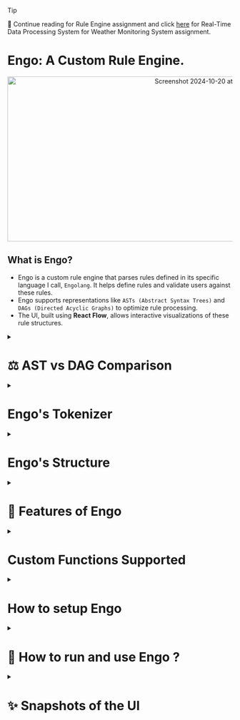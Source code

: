 > [!TIP]  
> 🌳 Continue reading for Rule Engine assignment and click [here]() for Real-Time Data Processing System for Weather Monitoring System assignment.

# Engo: A Custom Rule Engine.


<div align="center">
  <img src="https://github.com/user-attachments/assets/20927947-aefe-4ea7-9aa8-0f94bd40ac56" alt="Screenshot 2024-10-20 at 11 44 27 PM" width="900" height="370">
</div>





## What is Engo?

- Engo is a custom rule engine that parses rules defined in its specific language I call, `Engolang`. It helps define rules and validate users against these rules. 
- Engo supports representations like `ASTs (Abstract Syntax Trees)` and `DAGs (Directed Acyclic Graphs)` to optimize rule processing.
- The UI, built using **React Flow**, allows interactive visualizations of these rule structures. 

<details>
<summary><h1>⚖️ AST vs DAG Comparison</h1></summary>

|  **AST (Abstract Syntax Tree)**         | **DAG (Directed Acyclic Graph)**       |
| ----------------------------------------- | ---------------------------------------- |
| <p align="center"><img width="468" alt="Screenshot 2024-10-21 at 12 34 57 AM" src="https://github.com/user-attachments/assets/3a4a4786-48a5-477a-85f8-82638ddb67ec"></p> | <p align="center"><img width="450" alt="Screenshot 2024-10-21 at 12 35 04 AM" src="https://github.com/user-attachments/assets/759bb37f-5bb6-4f99-8a3c-6e8066a8354c"></p> |
| Represents the syntax of a rule. It is commonly used in compilers for code analysis. Compiler first creates a parse tree (Concrete Syntax Tree) which is converted to an Syntax tree (Abstract Syntax). | Represents a compressed form of an AST. In large-scale applications with complex expressions, DAGs significantly reduce memory usage and eliminate redundant computations. |

</details>


<details>
<summary><h1>Engo's Tokenizer</h1></summary>

- A code-snippet from Engo's Tokenizer. Can parse numbers, attributes, functions (custom user-defined), left and right parantheses, comma andlogical operator in order of precedence (AND, OR, NOT).

```python
token_specification = [
    ('NUMBER', r'-?\d+(\.\d+)?'),   # Integer or decimal number, including negatives
    ('STRING',   r"'[^']*'"),       # String enclosed in single quotes
    ('AND',      r'\bAND\b'),       # Logical AND
    ('OR',       r'\bOR\b'),        # Logical OR
    ('NOT',      r'\bNOT\b'),       # Logical NOT
    ('FUNCTION', r'\b\w+\s*\('),    # Function names followed by '('
    ('COMMA',    r','),             # Comma
    ('OP',       r'(<=|>=|<>|!=|=|<|>)'), # Comparison operators
    ('LPAREN',   r'\('),            # Left parenthesis
    ('RPAREN',   r'\)'),            # Right parenthesis
    ('IDENT',    r'\b\w+\b'),       # Identifiers
    ('SKIP',     r'[ \t]+'),        # Skip spaces and tabs
    ('MISMATCH', r'.'),             # Any other character
]
```
</details>


<details>
<summary><h1>Engo's Structure</h1></summary>

Engo supports the following types of nodes:

1. **Operator Node**
   - Represents logical operators like `AND`, `OR`, and `NOT`.
   - **Example**:
     ```python
     Node(node_type='operator', value='AND', left=Node(...), right=Node(...))
     ```
     This represents an operator node that combines two sub-expressions using the `AND` operator.

2. **Condition Node**
   - Represents a condition to be evaluated. It contains an attribute, an operator, and an operand.
   - **Example**:
     ```python
     Node(node_type='condition', value=('age', '>', 30))
     ```
     This represents a condition node that checks if the attribute `age` is greater than `30`.

3. **Function Node**
   - Represents a function call with arguments. The function can be one of the custom functions defined in Engo.
   - **Example**:
     ```python
     Node(node_type='function', value='calculate_bonus', args=[Node(node_type='variable', value='experience')])
     ```
     This represents a function node for the `calculate_bonus` function, which takes `experience` as an argument.

4. **Constant Node**
   - Represents a constant value, either numeric or Boolean.
   - **Example**:
     ```python
     Node(node_type='constant', value=42)
     ```
     This represents a constant node with the value `42`.

5. **Variable Node**
   - Represents a variable that can be referenced within a condition or function.
   - **Example**:
     ```python
     Node(node_type='variable', value='salary')
     ```
     This represents a variable node with the value `salary`.

</details>


<details>
<summary><h1>🔗 Features of Engo</h1></summary>

| Feature | Function | Description |
| ------- | -------- | ----------- |
| **Rule Creation** | `create_rule(rule_string:string)` | Parses a rule string into an AST representation. |
| **Combining Rules** | `combine_rules(rules list, use_most_freq_operator_heuristic:bool, custom_operator:str)` | Combines multiple rules into a single AST. |
| **Rule Evaluation** | `evaluate_rule(ast:Node, data:JSON)` | Evaluates an AST against user-provided data to determine if the rule holds true. |
| **Add Sub-expression** | `add_sub_expression(parent_id:str, sub_expr_ast Node, position:string)` | Adds a sub-expression to an operator node. |
| **Remove Sub-expression** | `remove_sub_expression(target_id:string)` | Removes a sub-expression. **Note**: Does not work for the root node. |
| **Change Operator** | `change_operator(target_id:str, new_operator:str)` | Changes the operator of an operator or condition node. |
| **Change Operand** | `change_operand(target_id:str, new_left_operand:Node, new_right_operand:Node)` | Modifies the left or right operand of a condition node. |

</details>


<details>
<summary><h1>Custom Functions Supported</h1></summary>
  
| Function | Description |
| -------- | ----------- |
| **get_minimum_age()** | Returns `18` . |
| **calculate_bonus(experience)** | Returns `experience * 1000` . |
| **average_salary()** | Returns `40000`. |
| **salary_for_age_experience(age, experience)** | Calculates salary using age and experience with the formula salary = `(age * experience * 1000) + 1000` . |
| **max(x, y)** | Returns the maximum value between `x` and `y`. |
| **min(x, y)** | Returns the minimum value between `x` and `y`. |
| **abs(x)** | Returns the absolute value of `x`. |

</details>

<details>
<summary><h1>How to setup Engo</h1></summary>


### Manual Setup
1. **Clone the repository** and install necessary tools (`Node.js`, `npm`, `Python`, `Flask`, `Docker` etc.).
2. **Run the following commands in `/client`**:
 ```sh
 npm i && npm run dev
```
3. In the root directory, install dependencies and run the main file:
```sh
pip install -r requirements.txt
python main.py
```
4. Start the PostgreSQL database using Docker:
```sh
docker-compose -f docker-compose.yaml up
```


### 🐳 Docker Setup (supports both linux/amd64 and linux/arm64)
1. Clone the repository.
2. Run the command
```sh
docker-compose -f docker-compose-prod.yaml up
```
</details>



<details>
<summary><h1>📝 How to run and use Engo ?</h1></summary>
  
### 1. Python Shell

- Example 1:
  
```python
>>> from engine_utils import *
>>> rule = "salary > salary_for_age_exp(age, experience)"
>>> ast = create_rule(rule)
>>> ast.get_text()
'(salary > salary_for_age_exp(age, experience))'

>>> evaluate_rule(ast, {"salary": 90000, "age": 21, "experience": 0})
True

>>> evaluate_rule(ast, {"salary": 90000, "age": 21, "experience": 5})
False
```

- Example 2:
  
```python
>>> from engine_utils import *
>>> rule = "age > 21 or experience > 4"
>>> ast = create_rule(rule)
>>> ast.get_text()
'((age > 21) OR (experience > 4))'
>>> ast
Node(node_type=operator, value=OR)

>>> print_ast_json(ast)
{
  "id": "COND_VAR_age_>_CONST_21-OR-COND_VAR_experience_>_CONST_4",
  "node_type": "operator",
  "value": "OR",
  "left": {
    "id": "COND_VAR_age_>_CONST_21",
    "node_type": "condition",
    "operator": ">",
    "left": {
      "id": "VAR_age",
      "node_type": "variable",
      "value": "age"
    },
    "right": {
      "id": "CONST_21",
      "node_type": "constant",
      "value": 21
    }
  },
  "right": {
    "id": "COND_VAR_experience_>_CONST_4",
    "node_type": "condition",
    "operator": ">",
    "left": {
      "id": "VAR_experience",
      "node_type": "variable",
      "value": "experience"
    },
    "right": {
      "id": "CONST_4",
      "node_type": "constant",
      "value": 4
    }
  }
}
```


## 🌐 HTTP API Using React and Flask
- After running the application, open the react application (Port 5173 for local and Port 3000 in case you are using docker) and perform any desired functions.


| 📝 API Action                     | 📍 Endpoint                   | 📄 Description                                               | 🔑 Parameters                                                                                          |
|-------------------------------|-------------------------------|--------------------------------------------------------------|--------------------------------------------------------------------------------------------------------|
| **CREATE RULE**               | `/rule` (POST)                | Create a rule from a string and return its ID.               | - `rule_text` (string, required): The rule to be created in Engolang.                                  |
| **RETRIEVE RULE**             | `/rule/<rule_id>` (GET)       | Retrieve a rule by ID.                                       | - `rule_id` (integer, path): The unique identifier of the rule to retrieve.                            |
| **COMBINE RULES**             | `/rules/combine` (POST)       | Combine multiple rules into one and return its AST.          | - `rule_ids` (list of integers, required): IDs of rules to combine. <br> - `use_most_freq_operator_heuristic` (integer, optional): Set to `1` to use heuristic. <br> - `custom_operator` (string, optional): Operator (`AND` or `OR`). <br> - `store_combined_rule` (boolean, optional): Store the combined rule. |
| **EVALUATE RULE**             | `/rule/evaluate` (POST)       | Evaluate a rule given user data and return the result.       | - `rule_id` (integer, required): ID of the rule to evaluate. <br> - `data_for_evaluation` (object, required): Data to evaluate the rule against. |
| **EVALUATE COMBINED RULES**   | `/evaluate-combined-rules` (POST) | Evaluate combined rules and return the result.             | - `rule_ids` (list of integers, required): IDs of rules to combine and evaluate. <br> - `data_for_evaluation` (object, required): Data to evaluate against. <br> - `use_most_freq_operator_heuristic` (integer, optional): Set to `1` to use heuristic. <br> - `custom_operator` (string, optional): Operator (`AND` or `OR`). <br> - `store_combined_rule` (boolean, optional): Store the combined rule. |
| **DELETE RULE**               | `/rule/<rule_id>` (DELETE)    | Delete a rule by ID.                                         | - `rule_id` (integer, path): The unique identifier of the rule to delete.                              |
| **RETRIEVE ALL RULES**        | `/all-rules` (GET)            | Retrieve all rules in the system.                            | None                                                                                                   |
</details>

<details>
<summary><h1>✨ Snapshots of the UI</h1></summary>
<table>
  <tr>
    <td><img width="700" alt="Screenshot 2024-10-20 at 8 43 24 PM" src="https://github.com/user-attachments/assets/f8d1aa72-d2d2-4387-8787-2e4814918fc4"></td>
    <td><img width="700" alt="Screenshot 2024-10-21 at 1 32 56 AM" src="https://github.com/user-attachments/assets/af3950dd-eff8-44bd-9a07-48f4e53ef6ad"></td>
  </tr>
  <tr>
    <td><img width="700" alt="Screenshot 2024-10-21 at 1 33 19 AM" src="https://github.com/user-attachments/assets/e7d2cf34-8892-4d4b-89a9-4b8ca4568a05"></td>
    <td><img width="700" alt="Screenshot 2024-10-21 at 1 34 01 AM" src="https://github.com/user-attachments/assets/d1d98b0d-4714-4aef-9a2b-3912b2d190b0"></td>
  </tr>
</table>
</details>
